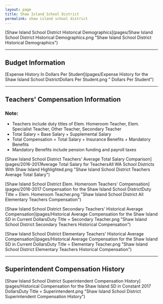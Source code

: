 ```yaml
---
layout: page
title: Shaw Island School District
permalink: shaw island school district
---
```



[Shaw Island School District Historical Demographics](pages/Shaw Island School District Historical Demographics.png "Shaw Island School District Historical Demographics")

___

## Budget Information

[Expense History In Dollars Per Student](pages/Expense History for the Shaw Island School DistrictDollars Per Student.png " Dollars Per Student")


___

## Teachers' Compensation Information
### Note:
- Teachers include duty titles of Elem. Homeroom Teacher, Elem. Specialist Teacher, Other Teacher, Secondary Teacher
- Total Salary = Base Salary + Supplemental Salary
- Total Compensation = Total Salary + Insurance Benefits + Mandatory Benefits
- Mandatory Benefits include pension funding and payroll taxes

[Shaw Island School District Teachers' Average Total Salary Comparison](pages/2016-2017Average Total Salary for TeachersAll WA School Districts With Shaw Island Highlighted.png "Shaw Island School District Teachers Average Total Salary")

[Shaw Island School District Elem. Homeroom Teachers' Compensation](pages/2016-2017 Compensation for the Shaw Island School DistrictDuty Title = Elem. Homeroom Teacher.png "Shaw Island School District All Elementary Teachers Compensation")

[Shaw Island School District Secondary Teachers' Historical Average Compensation](pages/Historical Average Compensation for the Shaw Island SD in Current DollarsDuty Title = Secondary Teacher.png "Shaw Island School District Secondary Teachers Historical Compensation")

[Shaw Island School District Elementary Teachers' Historical Average Compensation](pages/Historical Average Compensation for the Shaw Island SD in Current DollarsDuty Title = Elementary Teacher.png "Shaw Island School District Elementary Teachers Historical Compensation")


___

## Superintendent Compensation History

[Shaw Island School District Superintendent Compensation History](pages/Historical Compensation for the Shaw Island SD in Constant 2017 DollarsDuty Title = Superintendent.png "Shaw Island School District Superintendent Compensation History")

